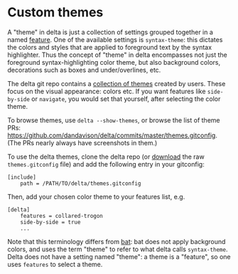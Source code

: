 # Custom themes

A "theme" in delta is just a collection of settings grouped together in a named [feature](./features-named-groups-of-settings.md). One of the available settings is `syntax-theme`: this dictates the colors and styles that are applied to foreground text by the syntax highlighter. Thus the concept of "theme" in delta encompasses not just the foreground syntax-highlighting color theme, but also background colors, decorations such as boxes and under/overlines, etc.

The delta git repo contains a [collection of themes](https://github.com/dandavison/delta/blob/master/themes.gitconfig) created by users. These focus on the visual appearance: colors etc. If you want features like `side-by-side` or `navigate`, you would set that yourself, after selecting the color theme.

To browse themes, use `delta --show-themes`, or browse the list of theme PRs: https://github.com/dandavison/delta/commits/master/themes.gitconfig. (The PRs nearly always have screenshots in them.)

To use the delta themes, clone the delta repo (or [download](https://raw.githubusercontent.com/dandavison/delta/master/themes.gitconfig) the raw `themes.gitconfig` file) and add the following entry in your gitconfig:

```gitconfig
[include]
    path = /PATH/TO/delta/themes.gitconfig
```

Then, add your chosen color theme to your features list, e.g.

```gitconfig
[delta]
    features = collared-trogon
    side-by-side = true
    ...
```

Note that this terminology differs from [bat](https://github.com/sharkdp/bat): bat does not apply background colors, and uses the term "theme" to refer to what delta calls `syntax-theme`. Delta does not have a setting named "theme": a theme is a "feature", so one uses `features` to select a theme.
